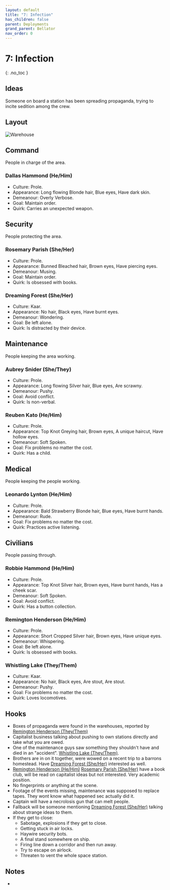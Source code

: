 ```yaml
---
layout: default
title: "7: Infection"
has_children: false
parent: Deployments
grand_parent: Bellator
nav_order: 0
---
```

# 7: Infection
{: .no_toc }

## Ideas
Someone on board a station has been spreading propaganda, trying to incite sedition among the crew. 

## Layout
![Warehouse](Game/Blocks/Warehouse)

## Command
People in charge of the area.
### Dallas Hammond (He/Him)
* Culture: Prole.
* Appearance: Long flowing Blonde hair, Blue eyes, Have dark skin. 
* Demeanour: Overly Verbose.
* Goal: Maintain order.
* Quirk: Carries an unexpected weapon.
## Security
People protecting the area.
### Rosemary Parish (She/Her)
* Culture: Prole.
* Appearance: Bunned Bleached hair, Brown eyes, Have piercing eyes. 
* Demeanour: Musing.
* Goal: Maintain order.
* Quirk: Is obsessed with books.

### Dreaming Forest (She/Her)
* Culture: Kaar.
* Appearance: No hair, Black eyes, Have burnt eyes. 
* Demeanour: Wondering.
* Goal: Be left alone.
* Quirk: Is distracted by their device.

## Maintenance
People keeping the area working.

### Aubrey Snider (She/They)
* Culture: Prole.
* Appearance: Long flowing Silver hair, Blue eyes, Are scrawny. 
* Demeanour: Pushy.
* Goal: Avoid conflict.
* Quirk: Is non-verbal.

### Reuben Kato (He/Him)
* Culture: Prole.
* Appearance: Top Knot Greying hair, Brown eyes, A unique haircut, Have hollow eyes. 
* Demeanour: Soft Spoken.
* Goal: Fix problems no matter the cost.
* Quirk: Has a child.

## Medical
People keeping the people working.
### Leonardo Lynton (He/Him)
* Culture: Prole.
* Appearance: Bald Strawberry Blonde hair, Blue eyes, Have burnt hands. 
* Demeanour: Rude.
* Goal: Fix problems no matter the cost.
* Quirk: Practices active listening.

## Civilians
People passing through.

### Robbie Hammond (He/Him)
* Culture: Prole.
* Appearance: Top Knot Silver hair, Brown eyes, Have burnt hands, Has a cheek scar. 
* Demeanour: Soft Spoken.
* Goal: Avoid conflict.
* Quirk: Has a button collection.

### Remington Henderson (He/Him)
* Culture: Prole.
* Appearance: Short Cropped Silver hair, Brown eyes, Have unique eyes. 
* Demeanour: Whispering.
* Goal: Be left alone.
* Quirk: Is obsessed with books.

### Whistling Lake (They/Them)
* Culture: Kaar.
* Appearance: No hair, Black eyes, Are stout, Are stout. 
* Demeanour: Pushy.
* Goal: Fix problems no matter the cost.
* Quirk: Loves locomotives.

## Hooks
* Boxes of propaganda were found in the warehouses, reported by [Remington Henderson (They/Them)](#Remington%20Henderson%20(They/Them))
* Capitalist business talking about pushing to own stations directly and take what you are owed.
* One of the maintenance guys saw something they shouldn't have and died in an "accident". [Whistling Lake (They/Them)](#Whistling%20Lake%20(They/Them)).
* Brothers are in on it together, were wowed on a recent trip to a barrons homestead. Have [Dreaming Forest (She/Her)](#Dreaming%20Forest%20(She/Her)) interested as well.
* [Remington Henderson (He/Him)](#Remington%20Henderson%20(He/Him)) [Rosemary Parish (She/Her)](#Rosemary%20Parish%20(She/Her)) have a book club, will be read on capitalist ideas but not interested. Very academic position.
* No fingerprints or anything at the scene.
* Footage of the events missing, maintenance was supposed to replace tapes. They wont know what happened sec actually did it.
* Captain will have a necrolosis gun that can melt people.
* Fallback will be someone mentioning [Dreaming Forest (She/Her)](#Dreaming%20Forest%20(She/Her)) talking about strange ideas to them.
* If they get to close:
	* Sabotage, explosions if they get to close. 
	* Getting stuck in air locks.
	* Haywire security bots. 
	* A final stand somewhere on ship.
	* Firing line down a corridor and then run away.
	* Try to escape on airlock.
	* Threaten to vent the whole space station.

## Notes
* 